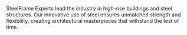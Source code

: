 SteelFrame Experts lead the industry in high-rise buildings and steel structures. Our innovative use of steel ensures unmatched strength and flexibility, creating architectural masterpieces that withstand the test of time.
